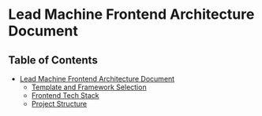 # Lead Machine Frontend Architecture Document

## Table of Contents

- [Lead Machine Frontend Architecture Document](#table-of-contents)
  - [Template and Framework Selection](#template-and-framework-selection)
  - [Frontend Tech Stack](#frontend-tech-stack)
  - [Project Structure](#project-structure)
